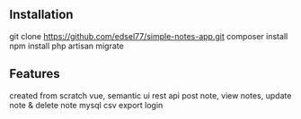 ## Installation

git clone https://github.com/edsel77/simple-notes-app.git
composer install
npm install
php artisan migrate

## Features
created from scratch
vue, semantic ui
rest api
post note, view notes, update note & delete note
mysql 
csv export
login
